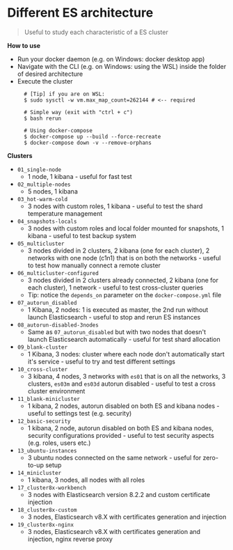 # Different ES architecture 
> Useful to study each characteristic of a ES cluster

**How to use**
- Run your docker daemon (e.g. on Windows: docker desktop app)
- Navigate with the CLI (e.g. on Windows: using the WSL) inside the folder of desired architecture
- Execute the cluster
  ```
    # [Tip] if you are on WSL:
    $ sudo sysctl -w vm.max_map_count=262144 # <-- required

    # Simple way (exit with "ctrl + c")
    $ bash rerun

    # Using docker-compose
    $ docker-compose up --build --force-recreate
    $ docker-compose down -v --remove-orphans
  ``` 

**Clusters**
- `01_single-node`
  - 1 node, 1 kibana - useful for fast test
- `02_multiple-nodes`
  - 5 nodes, 1 kibana
- `03_hot-warm-cold`
  - 3 nodes with custom roles, 1 kibana - useful to test the shard temperature management
- `04_snapshots-locals`
  - 3 nodes with custom roles and local folder mounted for snapshots, 1 kibana - useful to test backup system
- `05_multicluster`
  - 3 nodes divided in 2 clusters, 2 kibana (one for each cluster), 2 networks with one node (c1n1) that is on both the networks - useful to test how manually connect a remote cluster
- `06_multicluster-configured`
  - 3 nodes divided in 2 clusters already connected, 2 kibana (one for each cluster), 1 network - useful to test cross-cluster queries
  - Tip: notice the `depends_on` parameter on the `docker-compose.yml` file
- `07_autorun_disabled`
  - 1 Kibana, 2 nodes: 1 is executed as master, the 2nd run without launch Elasticsearch - useful to stop and rerun ES instances
- `08_autorun-disabled-3nodes`
  - Same as `07_autorun_disabled` but with two nodes that doesn't launch Elasticsearch automatically - useful for test shard allocation
- `09_blank-cluster`
  - 1 Kibana, 3 nodes: cluster where each node don't automatically start it's service - useful to try and test different settings
- `10_cross-cluster`
  - 3 kibana, 4 nodes, 3 networks with `es01` that is on all the networks, 3 clusters, `es03m` and `es03d` autorun disabled - useful to test a cross cluster environment
- `11_blank-minicluster`
  - 1 kibana, 2 nodes, autorun disabled on both ES and kibana nodes - useful to settings test (e.g. security)
- `12_basic-security`
  - 1 kibana, 2 node, autorun disabled on both ES and kibana nodes, security configurations provided - useful to test security aspects (e.g. roles, users etc.)
- `13_ubuntu-instances`
  - 3 ubuntu nodes connected on the same network - useful for zero-to-up setup
- `14_minicluster`
  - 1 kibana, 3 nodes, all nodes with all roles
- `17_cluster8x-workbench`
  - 3 nodes with Elasticsearch version 8.2.2 and custom certificate injection
- `18_cluster8x-custom`
  - 3 nodes, Elasticsearch v8.X with certificates generation and injection
- `19_cluster8x-nginx`
  - 3 nodes, Elasticsearch v8.X with certificates generation and injection, nginx reverse proxy
